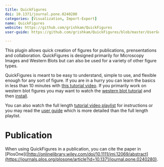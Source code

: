 ```yaml
---
title: QuickFigures
doi: 10.1371/journal.pone.0240280
categories: [Visualization, Import-Export]
name: QuickFigures
website: https://github.com/grishkam/QuickFigures
user-guide: https://github.com/grishkam/QuickFigures/blob/master/UserGuide/User%20Guide.md

---
```


This plugin allows quick creation of figures for publications, prensentations and collaboration. 
QuickFigures is designed primarily for Microscopy Images and Western Blots but can also be used for a variety of other figure types. 

QuickFigures is meant to be easy to understand, simple to use, and flexible enough for any sort of figure. 
If you are in a hurry you can learn the basics in less than 10 minutes with [this tutorial video](https://www.youtube.com/watch?v=9Crg-FAOHmc&t=416s). 
If you primarily work on western blot figures you may want to watch the [western blot tutorial](https://youtu.be/SW-EVxAoJR4) and then [install](https://youtu.be/WOu_P2pf26o).

You can also watch the full length [tutorial video playlist](https://www.youtube.com/watch?v=9Crg-FAOHmc&list=PLM5I73cb55tDX4XCjKGK-Jm3-tJsUb7qm) for instructions or you may read the [user guide](https://github.com/grishkam/QuickFigures/blob/master/UserGuide/User%20Guide.md) which is more detailed than the full length playlist.


# Publication
When using QuickFigures in a publication, you can cite the paper in [PlosOne]([http://onlinelibrary.wiley.com/doi/10.1111/jmi.12069/abstract](https://journals.plos.org/plosone/article?id=10.1371/journal.pone.0240280).


